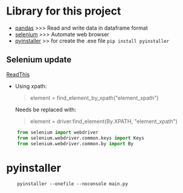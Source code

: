 # Library for this project

 - [pandas](https://pandas.pydata.org/)  >>> Read and write data in dataframe format
 - [selenium](https://www.selenium.dev/) >>> Automate web browser
 - [pyinstaller](https://www.borntodev.com/2020/07/07/%E0%B9%81%E0%B8%9B%E0%B8%A5%E0%B8%87%E0%B9%84%E0%B8%9F%E0%B8%A5%E0%B9%8C-python-%E0%B9%80%E0%B8%9B%E0%B9%87%E0%B8%99-exe-%E0%B8%87%E0%B9%88%E0%B8%B2%E0%B8%A2%E0%B9%86/) >> for create the .exe file `pip install pyinstaller`

## Selenium update
[ReadThis](https://stackoverflow.com/questions/69875125/find-element-by-commands-are-deprecated-in-selenium)
- Using xpath:
    > element = find_element_by_xpath("element_xpath")

    Needs be replaced with:
    > element = driver.find_element(By.XPATH, "element_xpath")

```python
    from selenium import webdriver
    from selenium.webdriver.common.keys import Keys
    from selenium.webdriver.common.by import By
```

# pyinstaller
```pip
    pyinstaller --onefile --noconsole main.py
```